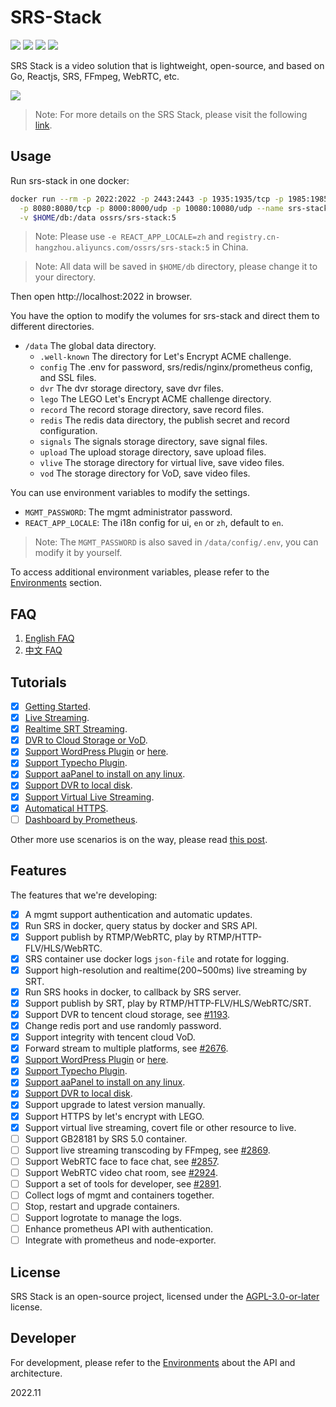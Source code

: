 # SRS-Stack

[![](https://img.shields.io/twitter/follow/srs_server?style=social)](https://twitter.com/srs_server)
[![](https://badgen.net/discord/members/bQUPDRqy79)](https://discord.gg/bQUPDRqy79)
[![](https://ossrs.net/wiki/images/wechat-badge4.svg)](https://ossrs.net/lts/zh-cn/contact#discussion)
[![](https://ossrs.net/wiki/images/do-btn-srs-125x20.svg)](https://cloud.digitalocean.com/droplets/new?appId=133468816&size=s-1vcpu-512mb-10gb&region=sgp1&image=ossrs-srs&type=applications)

SRS Stack is a video solution that is lightweight, open-source, and based on Go, Reactjs, SRS, FFmpeg, WebRTC, etc.

[![](https://ossrs.io/lts/en-us/img/SRS-Stack-5-sd.png?v=1)](https://ossrs.io/lts/en-us/img/SRS-Stack-5-hd.png)

> Note: For more details on the SRS Stack, please visit the following [link](https://www.figma.com/file/Ju5h2DZeJMzUtx5k7D0Oak/SRS-Stack).

## Usage

Run srs-stack in one docker:

```bash
docker run --rm -p 2022:2022 -p 2443:2443 -p 1935:1935/tcp -p 1985:1985/tcp \
  -p 8080:8080/tcp -p 8000:8000/udp -p 10080:10080/udp --name srs-stack \
  -v $HOME/db:/data ossrs/srs-stack:5
```

> Note: Please use `-e REACT_APP_LOCALE=zh` and `registry.cn-hangzhou.aliyuncs.com/ossrs/srs-stack:5` in China.

> Note: All data will be saved in `$HOME/db` directory, please change it to your directory.

Then open http://localhost:2022 in browser.

You have the option to modify the volumes for srs-stack and direct them to different directories.

* `/data` The global data directory.
    * `.well-known` The directory for Let's Encrypt ACME challenge.
    * `config` The .env for password, srs/redis/nginx/prometheus config, and SSL files.
    * `dvr` The dvr storage directory, save dvr files.
    * `lego` The LEGO Let's Encrypt ACME challenge directory.
    * `record` The record storage directory, save record files.
    * `redis` The redis data directory, the publish secret and record configuration.
    * `signals` The signals storage directory, save signal files.
    * `upload` The upload storage directory, save upload files.
    * `vlive` The storage directory for virtual live, save video files.
    * `vod` The storage directory for VoD, save video files.

You can use environment variables to modify the settings.

* `MGMT_PASSWORD`: The mgmt administrator password.
* `REACT_APP_LOCALE`: The i18n config for ui, `en` or `zh`, default to `en`.

> Note: The `MGMT_PASSWORD` is also saved in `/data/config/.env`, you can modify it by yourself.

To access additional environment variables, please refer to the [Environments](DEVELOPER.md#environments) section.

## FAQ

1. [English FAQ](https://ossrs.io/lts/en-us/faq-srs-stack)
1. [中文 FAQ](https://ossrs.net/lts/zh-cn/faq-srs-stack)

## Tutorials

- [x] [Getting Started](https://mp.weixin.qq.com/s/fWmdkw-2AoFD_pEmE_EIkA).
- [x] [Live Streaming](https://mp.weixin.qq.com/s/AKqVWIdk3SBD-6uiTMliyA).
- [x] [Realtime SRT Streaming](https://mp.weixin.qq.com/s/HQb3gLRyJHHu56pnyHerxA).
- [x] [DVR to Cloud Storage or VoD](https://mp.weixin.qq.com/s/UXR5EBKZ-LnthwKN_rlIjg).
- [x] [Support WordPress Plugin](https://mp.weixin.qq.com/s/YjTkcJLkErMcZYHIjzsW_w) or [here](https://wordpress.org/plugins/srs-player).
- [x] [Support Typecho Plugin](https://github.com/ossrs/Typecho-Plugin-SrsPlayer).
- [x] [Support aaPanel to install on any linux](https://github.com/ossrs/srs-stack/issues/29).
- [x] [Support DVR to local disk](https://github.com/ossrs/srs-stack/issues/42).
- [x] [Support Virtual Live Streaming](https://mp.weixin.qq.com/s/I0Kmxtc24txpngO-PiR_tQ).
- [x] [Automatical HTTPS](https://mp.weixin.qq.com/s/O70Fz-mxNedZpxgGXQ8DsA).
- [ ] [Dashboard by Prometheus](https://mp.weixin.qq.com/s/ub9ZGmntOy_-S11oxFkxvg).

Other more use scenarios is on the way, please read [this post](https://github.com/ossrs/srs/issues/2856#lighthouse).

## Features

The features that we're developing:

- [x] A mgmt support authentication and automatic updates.
- [x] Run SRS in docker, query status by docker and SRS API.
- [x] Support publish by RTMP/WebRTC, play by RTMP/HTTP-FLV/HLS/WebRTC.
- [x] SRS container use docker logs `json-file` and rotate for logging.
- [x] Support high-resolution and realtime(200~500ms) live streaming by SRT.
- [x] Run SRS hooks in docker, to callback by SRS server.
- [x] Support publish by SRT, play by RTMP/HTTP-FLV/HLS/WebRTC/SRT.
- [x] Support DVR to tencent cloud storage, see [#1193](https://github.com/ossrs/srs/issues/1193).
- [x] Change redis port and use randomly password.
- [x] Support integrity with tencent cloud VoD.
- [x] Forward stream to multiple platforms, see [#2676](https://github.com/ossrs/srs/issues/2676).
- [x] [Support WordPress Plugin](https://mp.weixin.qq.com/s/YjTkcJLkErMcZYHIjzsW_w) or [here](https://wordpress.org/plugins/srs-player).
- [x] [Support Typecho Plugin](https://github.com/ossrs/Typecho-Plugin-SrsPlayer).
- [x] [Support aaPanel to install on any linux](https://github.com/ossrs/srs-stack/issues/29).
- [x] [Support DVR to local disk](https://github.com/ossrs/srs-stack/issues/42).
- [x] Support upgrade to latest version manually.
- [x] Support HTTPS by let's encrypt with LEGO.
- [x] Support virtual live streaming, covert file or other resource to live.
- [ ] Support GB28181 by SRS 5.0 container.
- [ ] Support live streaming transcoding by FFmpeg, see [#2869](https://github.com/ossrs/srs/issues/2869).
- [ ] Support WebRTC face to face chat, see [#2857](https://github.com/ossrs/srs/issues/2857).
- [ ] Support WebRTC video chat room, see [#2924](https://github.com/ossrs/srs/issues/2924).
- [ ] Support a set of tools for developer, see [#2891](https://github.com/ossrs/srs/issues/2891).
- [ ] Collect logs of mgmt and containers together.
- [ ] Stop, restart and upgrade containers.
- [ ] Support logrotate to manage the logs.
- [ ] Enhance prometheus API with authentication.
- [ ] Integrate with prometheus and node-exporter.

## License

SRS Stack is an open-source project, licensed under the [AGPL-3.0-or-later](https://spdx.org/licenses/AGPL-3.0-or-later.html) license.

## Developer

For development, please refer to the [Environments](DEVELOPER.md) about the API and architecture.

2022.11

